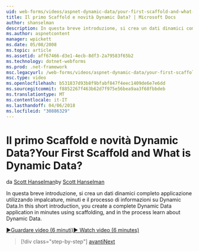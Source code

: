 ```yaml
---
uid: web-forms/videos/aspnet-dynamic-data/your-first-scaffold-and-what-is-dynamic-data
title: Il primo Scaffold e novità Dynamic Data? | Microsoft Docs
author: shanselman
description: In questa breve introduzione, si crea un dati dinamici completo applicazione utilizzando impalcature, minuti e il processo di informazioni su Dynamic Data.
ms.author: aspnetcontent
manager: wpickett
ms.date: 05/08/2008
ms.topic: article
ms.assetid: aff67466-d3e1-4ecb-8df3-2a79583f65b2
ms.technology: dotnet-webforms
ms.prod: .net-framework
msc.legacyurl: /web-forms/videos/aspnet-dynamic-data/your-first-scaffold-and-what-is-dynamic-data
msc.type: video
ms.openlocfilehash: b531837d93b8f9bfabf847f4eec1409de6e7e6dd
ms.sourcegitcommit: f8852267f463b62d7f975e56bea9aa3f68fbbdeb
ms.translationtype: MT
ms.contentlocale: it-IT
ms.lasthandoff: 04/06/2018
ms.locfileid: "30886329"
---
```

<a name="your-first-scaffold-and-what-is-dynamic-data"></a><span data-ttu-id="e6dff-104">Il primo Scaffold e novità Dynamic Data?</span><span class="sxs-lookup"><span data-stu-id="e6dff-104">Your First Scaffold and What is Dynamic Data?</span></span>
====================
<span data-ttu-id="e6dff-105">da [Scott Hanselman](https://github.com/shanselman)</span><span class="sxs-lookup"><span data-stu-id="e6dff-105">by [Scott Hanselman](https://github.com/shanselman)</span></span>

<span data-ttu-id="e6dff-106">In questa breve introduzione, si crea un dati dinamici completo applicazione utilizzando impalcature, minuti e il processo di informazioni su Dynamic Data.</span><span class="sxs-lookup"><span data-stu-id="e6dff-106">In this short introduction, you create a complete Dynamic Data application in minutes using scaffolding, and in the process learn about Dynamic Data.</span></span>

[<span data-ttu-id="e6dff-107">&#9654;Guardare video (6 minuti)</span><span class="sxs-lookup"><span data-stu-id="e6dff-107">&#9654; Watch video (6 minutes)</span></span>](https://channel9.msdn.com/Blogs/ASP-NET-Site-Videos/your-first-scaffold-and-what-is-dynamic-data)

> [!div class="step-by-step"]
> [<span data-ttu-id="e6dff-108">avanti</span><span class="sxs-lookup"><span data-stu-id="e6dff-108">Next</span></span>](how-do-i-enable-inline-gridview-editing.md)

